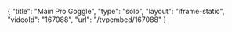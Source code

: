 {
    "title": "Main Pro Goggle",
    "type": "solo",
    "layout": "iframe-static",
    "videoId": "167088",
    "url": "\/tvpembed\/167088"
}